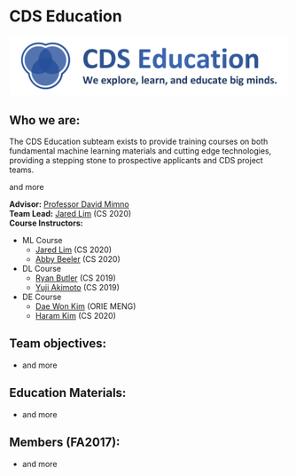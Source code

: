 # CDS Education
[![CDS Education Logo](images/Education-logo.png)](https://cornelldata.science)

## Who we are:
The CDS Education subteam exists to provide training courses on both fundamental machine learning materials and cutting edge technologies, providing a stepping stone to prospective applicants and CDS project teams.

and more

**Advisor:** [Professor David Mimno](https://mimno.infosci.cornell.edu/)  
**Team Lead:** [Jared Lim](https://github.com/JunyoungLim) (CS 2020)  
**Course Instructors:**
* ML Course  
  * [Jared Lim](https://github.com/JunyoungLim) (CS 2020)  
  * [Abby Beeler](https://cornelldata.science) (CS 2020)  
* DL Course  
  * [Ryan Butler](https://cornelldata.science) (CS 2019)  
  * [Yuji Akimoto](https://cornelldata.science) (CS 2019)  
* DE Course  
  * [Dae Won Kim](https://cornelldata.science) (ORIE MENG)  
  * [Haram Kim](https://cornelldata.science) (CS 2020)  

## Team objectives:
* and more

## Education Materials:
* and more


## Members (FA2017):
* and more
